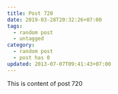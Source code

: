 ```yaml
---
title: Post 720
date: 2019-03-28T20:32:26+07:00
tags:
  - random post
  - untagged
category:
  - random post
  - post has 0
updated: 2013-07-07T09:41:43+07:00
---
```

This is content of post 720